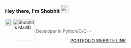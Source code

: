 
### Hey there, I'm Shobhit <img src="https://media.giphy.com/media/hvRJCLFzcasrR4ia7z/giphy.gif" width="25px">

<a href="www.linkedin.com/in/shobhitjain09/">
  <img align="left" alt="Shobhit's LinkedIN" width="22px" src="https://raw.githubusercontent.com/peterthehan/peterthehan/master/assets/linkedin.svg" />
</a>

<a href="mailto:shobjain09@gmail.com"><img align="left" alt="Shobhit's MailID" width="72px" src="https://img.shields.io/badge/Gmail-D14836?style=for-the-badge&logo=gmail&logoColor=white" /></a>&nbsp;
> Developer in Python/C/C++
<center>
<a href="https://www.shobhit.ga">PORTFOLIO WEBSITE LINK</a>
</center>
